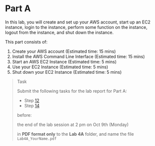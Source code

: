 # Part A

In this lab, you will create and set up your AWS account, start up an EC2 instance, login to the instance, perform some function on the instance, logout from the instance, and shut down the instance. 

This part consists of:

<ol>
  <li> Create your AWS account (Estimated time:  15 mins)
  <li> Install the AWS Command Line Interface (Estimated time: 15 mins)
  <li> Start an AWS EC2 Instance (Estimated time: 5 mins)
  <li> Use your EC2 Instance (Estimated time: 5 mins)
  <li> Shut down your EC2 Instance (Estimated time: 5 mins)
</ol>

> <p class="task"> Task
>
> Submit the following tasks for the lab report for Part A: 
> - Step [12](1.md#12)
> - Step [14](1.md#14)
> 
> before:
>
> <p class="warn"> the end of the lab session at 2 pm on Oct 9th (Monday)
>
> in **PDF format only** to the **Lab 4A** folder, and name the file `Lab4A_YourName.pdf`
